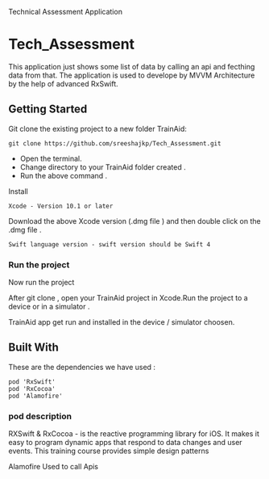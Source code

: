 
Technical Assessment Application

# Tech_Assessment

This application just shows some list of data by calling an api and fecthing data from that. The application is used to develope by MVVM Architecture by the help of advanced RxSwift.

## Getting Started

Git clone the existing project to a new folder TrainAid:
```
git clone https://github.com/sreeshajkp/Tech_Assessment.git

```
* Open the terminal.
* Change directory to your TrainAid folder created .
* Run the above command .


Install
```
Xcode - Version 10.1 or later
```
Download the above Xcode version (.dmg file ) and then double click on the .dmg file .
```
Swift language version - swift version should be Swift 4 

```

### Run the project 

Now run the project 


After git clone , open your TrainAid project in Xcode.Run the project to a device or in a simulator .

TrainAid app get run and installed in the device / simulator choosen.

## Built With
These are the dependencies we have used :
```
pod 'RxSwift'
pod 'RxCocoa'
pod 'Alamofire'

```

### pod description 

RXSwift & RxCocoa  - is the reactive programming library for iOS. It makes it easy to program dynamic apps that respond to data changes and user events. This training course provides simple design patterns

Alamofire   Used to call Apis
